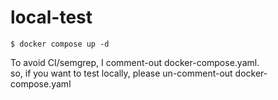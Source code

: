 # local-test

```
$ docker compose up -d
```

To avoid CI/semgrep, I comment-out docker-compose.yaml.  
so, if you want to test locally, please un-comment-out docker-compose.yaml